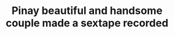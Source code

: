 ---
layout: post
title: Pinay beautiful and handsome couple made a sextape recorded
duration: '17:08'
view: 460
rate: 2
video: 'https://flashservice.xvideos.com/embedframe/25992389'
category: 
 - amateur
 - beautiful
 - brunette
 - curvy
 - pinay
 - rough
 - student
 - wife
tags: 
 - pinay-sex
priority: 0.9
changefreq: daily
---